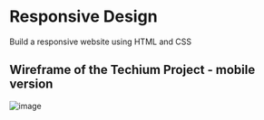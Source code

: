 # Responsive Design

Build a responsive website using HTML and CSS

## Wireframe of the Techium Project - mobile version
![image](https://user-images.githubusercontent.com/101457312/210973502-0c76a3b9-dc3e-4a7c-8215-8139774f9d40.png)

